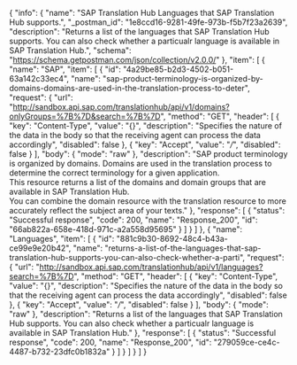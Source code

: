 {
  "info": {
    "name": "SAP Translation Hub Languages that SAP Translation Hub supports.",
    "_postman_id": "1e8ccd16-9281-49fe-973b-f5b7f23a2639",
    "description": "Returns a list of the languages that SAP Translation Hub supports. You can also check whether a particualr language is available in SAP Translation Hub.",
    "schema": "https://schema.getpostman.com/json/collection/v2.0.0/"
  },
  "item": [
    {
      "name": "SAP",
      "item": [
        {
          "id": "4a29be85-b2d3-4502-b051-63a142c33ec4",
          "name": "sap-product-terminology-is-organized-by-domains-domains-are-used-in-the-translation-process-to-deter",
          "request": {
            "url": "http://sandbox.api.sap.com/translationhub/api/v1/domains?onlyGroups=%7B%7D&search=%7B%7D",
            "method": "GET",
            "header": [
              {
                "key": "Content-Type",
                "value": "{}",
                "description": "Specifies the nature of the data in the body so that the receiving agent can process the data accordingly",
                "disabled": false
              },
              {
                "key": "Accept",
                "value": "*/*",
                "disabled": false
              }
            ],
            "body": {
              "mode": "raw"
            },
            "description": "SAP product terminology is organized by domains. Domains are used in the translation process to determine the correct terminology for a given application. <br> This resource returns a list of the domains and domain groups that are available in SAP Translation Hub.<br> You can combine the domain resource with the translation resource to more accurately reflect the subject area of your texts."
          },
          "response": [
            {
              "status": "Successful response",
              "code": 200,
              "name": "Response_200",
              "id": "66ab822a-658e-418d-971c-a2a558d95695"
            }
          ]
        }
      ]
    },
    {
      "name": "Languages",
      "item": [
        {
          "id": "881c9b30-8692-48c4-b43a-ce99e9e20b42",
          "name": "returns-a-list-of-the-languages-that-sap-translation-hub-supports-you-can-also-check-whether-a-parti",
          "request": {
            "url": "http://sandbox.api.sap.com/translationhub/api/v1/languages?search=%7B%7D",
            "method": "GET",
            "header": [
              {
                "key": "Content-Type",
                "value": "{}",
                "description": "Specifies the nature of the data in the body so that the receiving agent can process the data accordingly",
                "disabled": false
              },
              {
                "key": "Accept",
                "value": "*/*",
                "disabled": false
              }
            ],
            "body": {
              "mode": "raw"
            },
            "description": "Returns a list of the languages that SAP Translation Hub supports. You can also check whether a particualr language is available in SAP Translation Hub."
          },
          "response": [
            {
              "status": "Successful response",
              "code": 200,
              "name": "Response_200",
              "id": "279059ce-ce4c-4487-b732-23dfc0b1832a"
            }
          ]
        }
      ]
    }
  ]
}